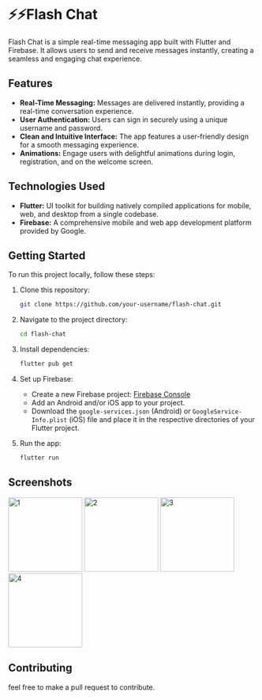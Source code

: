 # ⚡⚡Flash Chat

Flash Chat is a simple real-time messaging app built with Flutter and Firebase. It allows users to send and receive messages instantly, creating a seamless and engaging chat experience.

## Features


- **Real-Time Messaging:** Messages are delivered instantly, providing a real-time conversation experience.
- **User Authentication:** Users can sign in securely using a unique username and password.
- **Clean and Intuitive Interface:** The app features a user-friendly design for a smooth messaging experience.
- **Animations:** Engage users with delightful animations during login, registration, and on the welcome screen.

## Technologies Used

- **Flutter:** UI toolkit for building natively compiled applications for mobile, web, and desktop from a single codebase.
- **Firebase:** A comprehensive mobile and web app development platform provided by Google.

## Getting Started

To run this project locally, follow these steps:

1. Clone this repository:

   ```bash
   git clone https://github.com/your-username/flash-chat.git
   ```

2. Navigate to the project directory:

   ```bash
   cd flash-chat
   ```

3. Install dependencies:

   ```bash
   flutter pub get
   ```

4. Set up Firebase:
    - Create a new Firebase project: [Firebase Console](https://console.firebase.google.com/)
    - Add an Android and/or iOS app to your project.
    - Download the `google-services.json` (Android) or `GoogleService-Info.plist` (iOS) file and place it in the respective directories of your Flutter project.

5. Run the app:

   ```bash
   flutter run
   ```

## Screenshots

<img src="https://github.com/ar-0911/Chat-App-Flutter/assets/92566219/3a1a05c2-98bd-4c35-9c91-ee3c2575187c" alt="1" width="150"/>
<img src="https://github.com/ar-0911/Chat-App-Flutter/assets/92566219/7f177531-b1db-4928-a38a-bef1c37c80cd" alt="2" width=150"/>
<img src="https://github.com/ar-0911/Chat-App-Flutter/assets/92566219/b36fb006-2940-43d9-b82d-fadbde16a393" alt="3" width="150"/>
<img src="https://github.com/ar-0911/Chat-App-Flutter/assets/92566219/db0f41da-fb63-4ddf-a824-92e00513b36c" alt="4" width="150"/>

## Contributing

feel free to make a pull request to contribute.
